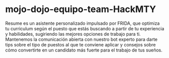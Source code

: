 # mojo-dojo-equipo-team-HackMTY

Resume es un asistente personalizado impulsado por FRIDA, que optimiza tu curriculum según el puesto que estás buscando a partir de tu experiencia y habilidades, sugiriendo  las mejores opciones de trabajo para ti. Mantenemos la comunicación abierta con nuestro bot experto para darte tips sobre el tipo de puestos al que te conviene aplicar y consejos sobre cómo convertirte en un candidato más fuerte para el trabajo de tus sueños.
